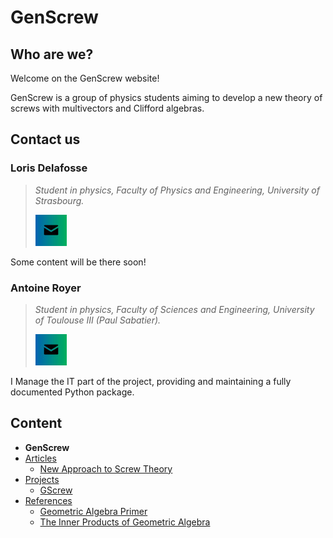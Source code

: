 # GenScrew

## Who are we?

Welcome on the GenScrew website!

GenScrew is a group of physics students aiming to develop a new theory of screws with multivectors and Clifford algebras.

## Contact us

### Loris Delafosse
> *Student in physics, Faculty of Physics and Engineering, University of Strasbourg.*
> 
> [![Contact Loris Delafosse](icons/email_icon.jpg)](mailto:loris.delafosse@etu.unistra.fr)

Some content will be there soon!

### Antoine Royer
> *Student in physics, Faculty of Sciences and Engineering, University of Toulouse III (Paul Sabatier).*
> 
> [![Contact Antoine Royer](icons/email_icon.jpg)](mailto:antoine.royer@univ-tlse3.fr)

I Manage the IT part of the project, providing and maintaining a fully documented Python package.

## Content
- **GenScrew**
- [Articles](site-pages/articles.md)
  - [New Approach to Screw Theory](site-pages/articles.md#new-approach-to-screw-theory)
- [Projects](site-pages/projects.md)
  - [GScrew](site-pages/projects.md#gscrew)
- [References](site-pages/references.md)
  - [Geometric Algebra Primer](site-pages/references.md#geometric-algebra-primer)
  - [The Inner Products of Geometric Algebra](site-pages/references.md#the-inner-products-of-geometric-algebra)



